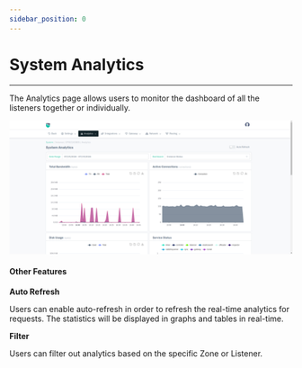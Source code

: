 ```yaml
---
sidebar_position: 0
---
```


# System Analytics

---

The Analytics page allows users to monitor the dashboard of all the listeners together or individually.   

![Analytics](/img/platform/v8/docs/analytics.png)

#### **Other Features**
**Auto Refresh**

Users can enable auto-refresh in order to refresh the real-time analytics for requests. The statistics will be displayed in graphs and tables in real-time.

**Filter**

Users can filter out analytics based on the specific Zone or Listener.